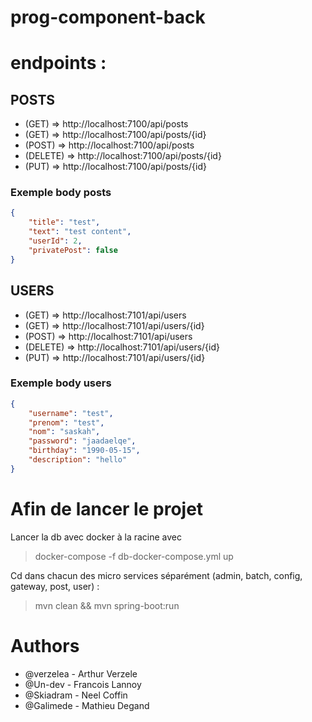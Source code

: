 # prog-component-back

# endpoints : 

## POSTS

* (GET) => http://localhost:7100/api/posts
* (GET) => http://localhost:7100/api/posts/{id}
* (POST) => http://localhost:7100/api/posts
* (DELETE) => http://localhost:7100/api/posts/{id}
* (PUT) => http://localhost:7100/api/posts/{id}

### Exemple body posts
```json
{
    "title": "test",
    "text": "test content",
    "userId": 2,
    "privatePost": false
}
```


## USERS

* (GET) => http://localhost:7101/api/users
* (GET) => http://localhost:7101/api/users/{id}
* (POST) => http://localhost:7101/api/users
* (DELETE) => http://localhost:7101/api/users/{id}
* (PUT) => http://localhost:7101/api/users/{id}

### Exemple body users
```json
{
    "username": "test", 
    "prenom": "test",
    "nom": "saskah",
    "password": "jaadaelqe",
    "birthday": "1990-05-15",
    "description": "hello"
}
```

# Afin de lancer le projet 

Lancer la db avec docker à la racine avec 
> docker-compose -f db-docker-compose.yml up

Cd dans chacun des micro services séparément (admin, batch, config, gateway, post, user) : 

> mvn clean && mvn spring-boot:run

# Authors

* @verzelea - Arthur Verzele
* @Un-dev - Francois Lannoy
* @Skiadram - Neel Coffin
* @Galimede - Mathieu Degand
